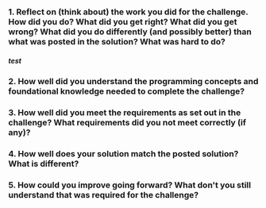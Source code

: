 ### 1. Reflect on (think about) the work you did for the challenge. How did you do? What did you get right? What did you get wrong? What did you do differently (and possibly better) than what was posted in the solution? What was hard to do?
##### test

### 2. How well did you understand the programming concepts and foundational knowledge needed to complete the challenge?

### 3. How well did you meet the requirements as set out in the challenge? What requirements did you not meet correctly (if any)?

### 4. How well does your solution match the posted solution? What is different?

### 5. How could you improve going forward? What don't you still understand that was required for the challenge?
